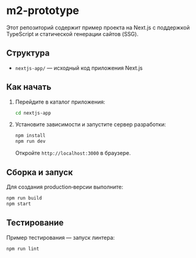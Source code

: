 # m2-prototype

Этот репозиторий содержит пример проекта на Next.js с поддержкой TypeScript и статической генерации сайтов (SSG).

## Структура

- `nextjs-app/` — исходный код приложения Next.js

## Как начать

1. Перейдите в каталог приложения:
   ```bash
   cd nextjs-app
   ```
2. Установите зависимости и запустите сервер разработки:
   ```bash
   npm install
   npm run dev
   ```
   Откройте `http://localhost:3000` в браузере.

## Сборка и запуск

Для создания production‑версии выполните:
```bash
npm run build
npm start
```

## Тестирование

Пример тестирования — запуск линтера:
```bash
npm run lint
```
